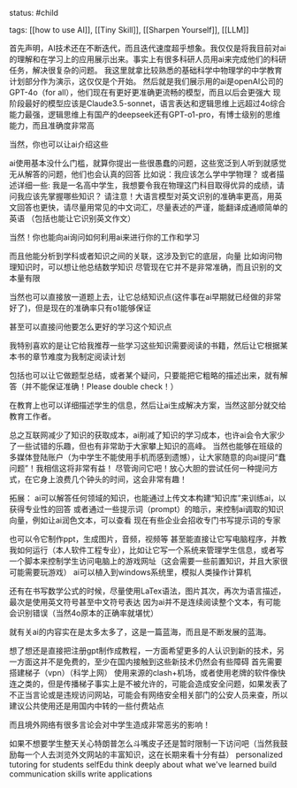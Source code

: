 
status: #child

tags: [[how to use AI]], [[Tiny Skill]], [[Sharpen Yourself]], [[LLM]]

首先声明，AI技术还在不断迭代，而且迭代速度超乎想象。我仅仅是将我目前对ai的理解和在学习上的应用展示出来。事实上有很多科研人员用ai来完成他们的科研任务，解决很复杂的问题。
我这里就拿比较熟悉的基础科学中物理学的中学教育计划部分作为演示，这仅仅是个开始。
然后就是我们展示用的ai是openAI公司的GPT-4o（for all），他们现在有更好更准确更流畅的模型，而且以后会更强大
现阶段最好的模型应该是Claude3.5-sonnet，语言表达和逻辑思维上远超过4o综合能力最强，逻辑思维上有国产的deepseek还有GPT-o1-pro，有博士级别的思维能力，而且准确度非常高

当然，你也可以让ai介绍这些

ai使用基本没什么门槛，就算你提出一些很愚蠢的问题，这些宽泛到人听到就感觉无从解答的问题，他们也会认真的回答
比如说：我应该怎么学中学物理？
或者描述详细一些:
我是一名高中学生，我想要令我在物理这门科目取得优异的成绩，请问我应该先掌握哪些知识？
请注意！大语言模型对英文识别的准确率更高，用英文回答也更快，请尽量用常见的中文词汇，尽量表述的严谨，能翻译成通顺简单的英语
（包括也能让它识别英文作文）

当然！你也能向ai询问如何利用ai来进行你的工作和学习

而且他能分析到学科或者知识之间的关联，这涉及到它的底层，向量
比如询问物理知识时，可以想让他总结数学知识
尽管现在它并不是非常准确，而且识别的文本量有限

当然也可以直接放一道题上去，让它总结知识点(这件事在ai早期就已经做的非常好了)，但是现在的准确率只有o1能够保证

甚至可以直接问他要怎么更好的学习这个知识点

我特别喜欢的是让它给我推荐一些学习这些知识需要阅读的书籍，然后让它根据某本书的章节难度为我制定阅读计划

包括也可以让它做题型总结，或者某个疑问，只要能把它粗略的描述出来，就有解答（并不能保证准确！Please double check！）

在教育上也可以详细描述学生的信息，然后让ai生成解决方案，当然这部分就交给教育工作者。

总之互联网减少了知识的获取成本，ai削减了知识的学习成本，也许ai会令大家少了一些试错的乐趣，但也有非常助于大家攀上知识的高峰。
当然也能够在班级的多媒体登陆账户（为中学生不能使用手机而感到遗憾），让大家随意的向ai提问“蠢问题”！我相信这将非常有益！
尽管询问它吧！放心大胆的尝试任何一种提问方式，在它身上浪费几个钟头的时间，这会非常有趣！



拓展：
ai可以解答任何领域的知识，也能通过上传文本构建“知识库”来训练ai，以获得专业性的回答
或者通过一些提示词（prompt）的暗示，来控制ai调取的知识向量，例如让ai润色文本，可以查看
现在有些企业会招收专门书写提示词的专家

也可以令它制作ppt，生成图片，音频，视频等
甚至能直接让它写电脑程序，并教我如何运行（本人软件工程专业），比如让它写一个系统来管理学生信息，或者写一个脚本来控制学生访问电脑上的游戏网址（这会需要一些前置知识，并且大家很可能需要玩游戏）
ai可以植入到windows系统里，模拟人类操作计算机

还有在书写数学公式的时候，尽量使用LaTex语法，图片其次，再次为语言描述，最次是使用英文符号甚至中文符号表达
因为ai并不是连续阅读整个文本，有可能会识别错误（当然4o原本的正确率就堪忧）

就有关ai的内容实在是太多太多了，这是一篇蓝海，而且是不断发展的蓝海。


想了想还是直接把注册gpt制作成教程，一方面希望更多的人认识到新的技术，另一方面这并不是免费的，至少在国内接触到这些新技术仍然会有些障碍
首先需要搭建梯子（vpn）（科学上网）
使用来源的clash+机场，或者使用老牌的软件像快连之类的，但是传播梯子事实上是不被允许的，可能会造成安全问题，如果发表了不正当言论或是违规访问网站，可能会有网络安全相关部门的公安人员来查，所以建议公共使用还是用国内中转的一些付费站点

而且境外网络有很多言论会对中学生造成非常恶劣的影响！

如果不想要学生整天关心特朗普怎么斗嘴皮子还是暂时限制一下访问吧（当然我鼓励每一个人去浏览外文网站的丰富知识，这在长期来看十分有益）
personalized tutoring for students
selfEdu
think deeply about what we've learned
build communication skills
write applications